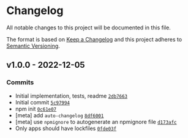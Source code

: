 # Changelog

All notable changes to this project will be documented in this file.

The format is based on [Keep a Changelog](https://keepachangelog.com/en/1.0.0/)
and this project adheres to [Semantic Versioning](https://semver.org/spec/v2.0.0.html).

## v1.0.0 - 2022-12-05

### Commits

- Initial implementation, tests, readme [`2db7663`](https://github.com/ljharb/iterator.prototype/commit/2db76638655461506671b62ee97800288ae6d95b)
- Initial commit [`5c97994`](https://github.com/ljharb/iterator.prototype/commit/5c979947a473848bf28d1bf286b813a6756a9700)
- npm init [`0c61e07`](https://github.com/ljharb/iterator.prototype/commit/0c61e079e02b7604bfeaab3aa383171286bd4563)
- [meta] add `auto-changelog` [`8df6001`](https://github.com/ljharb/iterator.prototype/commit/8df6001310793f8753fd776dc5db485e51624867)
- [meta] use `npmignore` to autogenerate an npmignore file [`d173afc`](https://github.com/ljharb/iterator.prototype/commit/d173afcd7ef5bdfc1c5b9e90baf75885186a339e)
- Only apps should have lockfiles [`0fde03f`](https://github.com/ljharb/iterator.prototype/commit/0fde03f141f5053fcba79a8bff09d410e25be201)
